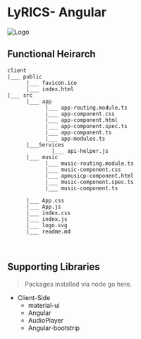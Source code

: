 # LyRICS- Angular
![Logo](https://imgur.com/nEM3LCD.png)



## Functional Heirarch

```
client
|___ public
      |___ favicon.ico
      |___ index.html
|___ src
      |___ app
            |___ app-routing.module.ts
            |___ app-component.css
            |___ app-component.html 
            |___ app-component.spec.ts 
            |___ app-component.ts
            |___ app-modules.ts
      |___Services
      		  |___ api-helper.js         
      |___ music
            |___ music-routing.module.ts
            |___ music-component.css
            |___ apmusicp-component.html 
            |___ music-component.spec.ts 
            |___ music-component.ts
           
      |___ App.css
      |___ App.js
      |___ index.css
      |___ index.js
      |___ logo.svg
      |___ readme.md
```


<br>

## Supporting Libraries

> Packages installed via node go here.


* Client-Side
  * material-ui
  * Angular
  * AudioPlayer
  * Angular-bootstrip
  

<br>
<br>